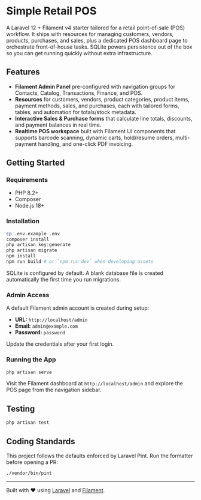 # Simple Retail POS

A Laravel 12 + Filament v4 starter tailored for a retail point-of-sale (POS) workflow. It ships with resources for managing
customers, vendors, products, purchases, and sales, plus a dedicated POS dashboard page to orchestrate front-of-house tasks.
SQLite powers persistence out of the box so you can get running quickly without extra infrastructure.

## Features

- **Filament Admin Panel** pre-configured with navigation groups for Contacts, Catalog, Transactions, Finance, and POS.
- **Resources** for customers, vendors, product categories, product items, payment methods, sales, and purchases, each with
  tailored forms, tables, and automation for totals/stock metadata.
- **Interactive Sales & Purchase forms** that calculate line totals, discounts, and payment balances in real time.
- **Realtime POS workspace** built with Filament UI components that supports barcode scanning, dynamic carts, hold/resume
  orders, multi-payment handling, and one-click PDF invoicing.

## Getting Started

### Requirements

- PHP 8.2+
- Composer
- Node.js 18+

### Installation

```bash
cp .env.example .env
composer install
php artisan key:generate
php artisan migrate
npm install
npm run build # or `npm run dev` when developing assets
```

SQLite is configured by default. A blank database file is created automatically the first time you run migrations.

### Admin Access

A default Filament admin account is created during setup:

- **URL:** `http://localhost/admin`
- **Email:** `admin@example.com`
- **Password:** `password`

Update the credentials after your first login.

### Running the App

```bash
php artisan serve
```
Visit the Filament dashboard at `http://localhost/admin` and explore the POS page from the navigation sidebar.

## Testing

```bash
php artisan test
```

## Coding Standards

This project follows the defaults enforced by Laravel Pint. Run the formatter before opening a PR:

```bash
./vendor/bin/pint
```

---

Built with ❤️ using [Laravel](https://laravel.com) and [Filament](https://filamentphp.com).
